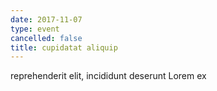```yaml
---
date: 2017-11-07
type: event
cancelled: false
title: cupidatat aliquip
---
```

reprehenderit elit, incididunt deserunt Lorem ex